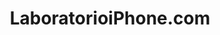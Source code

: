 ---
title: "LaboratorioiPhone.com"
url: /san-rafael-de-escazu/laboratorioiphone-com/
shop: teléfono móvil
---